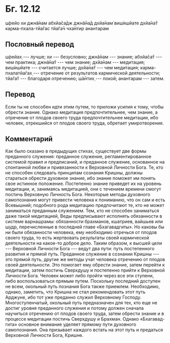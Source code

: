 # Бг. 12.12

ш́рейо хи джн̃а̄нам абхйа̄са̄дж джн̃а̄на̄д дхйа̄нам̇ виш́ишйате дхйа̄на̄т
карма-пхала-тйа̄гас тйа̄га̄ч чха̄нтир анантарам

## Пословный перевод

ш́рейах̣ --- лучше; хи --- безусловно; джн̃а̄нам --- знание; абхйа̄са̄т ---
чем практика; джн̃а̄на̄т --- чем знание; дхйа̄нам --- медитация; виш́ишйате
--- считается лучше; дхйа̄на̄т --- чем медитация; карма-пхалатйа̄гах̣ ---
отречение от результатов кармической деятельности; тйа̄га̄т --- благодаря
отречению; ш́а̄нтих̣ --- покой; анантарам --- затем.

## Перевод

Если ты не способен идти этим путем, то приложи усилия к тому, чтобы
обрести знание. Однако медитация предпочтительнее, чем знание, а
отречение от плодов своего труда предпочтительнее медитации, ибо
человек, отрекшийся от плодов своего труда, обретает умиротворение.

## Комментарий

Как было сказано в предыдущих стихах, существует две формы преданного
служения: преданное служение, регламентированное системой правил и
предписаний, и преданное служение, основанное на спонтанной любви и
привязанности к Верховной Личности Бога. Те, кто не способен следовать
принципам сознания Кришны, должны стараться обрести духовное знание, ибо
знание поможет им понять свое истинное положение. Постепенно знание
приведет их на уровень медитации, и, занимаясь медитацией, они с
течением времени смогут постичь Верховную Личность Бога. Некоторые
методы духовного самопознания могут привести человека к пониманию, что
он сам и есть Всевышний; подобного рода медитацию предпочитают те, кто
не может заниматься преданным служением. Тем, кто не способен заниматься
даже такой медитацией, Веды предписывают исполнять обязанности в системе
варнашрамы: обязанности брахманов, кшатриев, вайшьев или шудр,
перечисленные в последней главе «Бхагавадгиты». Но каковы бы ни были
обязанности человека, ему необходимо отречься от плодов своего труда, то
есть жертвовать результаты своей кармической деятельности на какое-то
доброе дело. Таким образом, к высшей цели --- Верховной Личности Бога
--- ведут два пути: путь постепенного развития и прямой путь. Преданное
служение в сознании Кришны --- это прямой путь, другие же методы учат
человека отречению от плодов своей деятельности. Это помогает ему
обрести знание, затем перейти к медитации, затем постичь Сверхдушу и
постепенно прийти к Верховной Личности Бога. Человек может либо пройти
через все эти ступени, либо воспользоваться прямым путем. Поскольку
последний доступен не всем, окольный путь познания Бога также приемлем.
Необходимо, однако, заметить, что Кришна не стал рекомендовать этот путь
Арджуне, ибо тот уже преданно служил Верховному Господу.
Многоступенчатый, окольный путь предназначен для тех, кто еще не достиг
уровня преданного служения и потому должен сначала научиться отречению
от плодов своего труда, затем обрести знание и в процессе медитации
постичь Сверхдушу и Брахман. Однако «Бхагавад-гита» основное внимание
уделяет прямому пути духовного самопознания. Она призывает каждого
встать на этот путь и предаться Верховной Личности Бога, Кришне.
